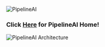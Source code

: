 ![PipelineAI](http://pipeline.io/img/pipeline-io-logo-shadow-210x186.png)

### Click [Here](http://pipeline.io) for PipelineAI Home!

![PipelineAI Architecture](http://pipeline.io/img/pipelineio-kubernetes.png)
